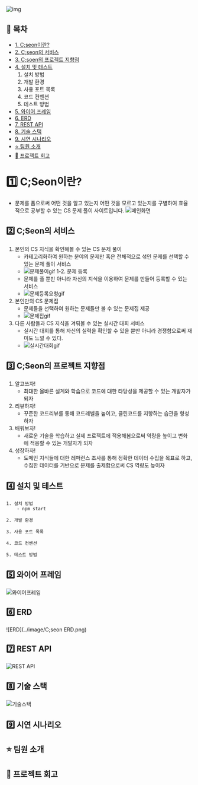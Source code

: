 ![img](../front/public/favicon.ico)


## :scroll: 목차

- [1. C;seon이란?](#:one:-c;seon이란?)
- [2. C;seon의 서비스](#:two:-c;seon의-서비스)
- [3. C;soen의 프로젝트 지향점](#:three:-c;seon의-프로젝트-지향점)
- [4. 설치 및 테스트](#:four:-설치-및-테스트)
    1. 설치 방법
    2. 개발 환경
    3. 사용 포트 목록
    4. 코드 컨벤션
    5. 테스트 방법
- [5. 와이어 프레임](#:five:-와이어-프레임)
- [6. ERD](#:six:-erd)
- [7. REST API](#:seven:-rest-api)
- [8. 기술 스택](#:eight:-기술-스택)
- [9. 시연 시나리오](#:nine:-시연-시나리오)
- [:star: 팀원 소개](#:star:-팀원-소개)
- [:star2: 프로젝트 회고](#:star2:-프로젝트-회고)

# :one: C;Seon이란?
- 문제를 품으로써 어떤 것을 알고 있는지 어떤 것을 모르고 있는지를 구별하여 효율적으로 공부할 수 있는 CS 문제 풀이 사이트입니다.
![메인화면](../image/메인화면.png)
## :two: C;Seon의 서비스
1. 본인의 CS 지식을 확인해볼 수 있는 CS 문제 풀이
    - 카테고리화하여 원하는 분야의 문제만 혹은 전체적으로 섞인 문제를 선택할 수 있는 문제 풀이 서비스
    - ![문제풀이gif]()
1-2. 문제 등록
    - 문제를 풀 뿐만 아니라 자신의 지식을 이용하여 문제를 만들어 등록할 수 있는 서비스
    - ![문제등록요청gif]()
2. 본인만의 CS 문제집
    - 문제들을 선택하여 원하는 문제들만 볼 수 있는 문제집 제공
    - ![문제집gif]()
3. 다른 사람들과 CS 지식을 겨뤄볼 수 있는 실시간 대회 서비스
    - 실시간 대회를 통해 자신의 실력을 확인할 수 있을 뿐만 아니라 경쟁함으로써 재미도 느낄 수 있다.
    - ![실시간대회gif]()
## :three: C;Seon의 프로젝트 지향점
1. 알고쓰자!
    - 최대한 올바른 설계와 학습으로 코드에 대한 타당성을 제공할 수 있는 개발자가 되자
2. 리뷰하자!
    - 꾸준한 코드리뷰를 통해 코드레벨을 높이고, 클린코드를 지향하는 습관을 형성하자
3. 배워보자!
    - 새로운 기술을 학습하고 실제 프로젝트에 적용해봄으로써 역량을 높이고 변화에 적응할 수 있는 개발자가 되자
4. 성장하자!
    - 도메인 지식들에 대한 레퍼런스 조사를 통해 정확한 데이터 수집을 목표로 하고, 수집한 데이터를 기반으로 문제를 출제함으로써 CS 역량도 높이자
## :four: 설치 및 테스트
    1. 설치 방법
        - npm start

    2. 개발 환경

    3. 사용 포트 목록

    4. 코드 컨벤션

    5. 테스트 방법

## :five: 와이어 프레임
![와이어프레임]()
## :six: ERD
![ERD](../image/C;seon ERD.png)
## :seven: REST API
![REST API]()
## :eight: 기술 스택
![기술스택]()
## :nine: 시연 시나리오

## :star: 팀원 소개

## :star2: 프로젝트 회고

